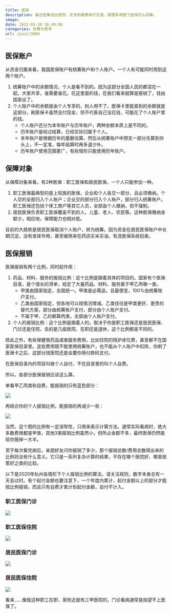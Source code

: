 ```yaml
---
title: 医保
description: 最近密集进出医院，天天和缴费单打交道，顺便弄清楚了医保怎么回事。
image: 
date: 2022-03-30 16:49:00
categories: 折腾与思考
url: /post/3609
---
```


## 医保账户

从资金归属来看，我国医保账户有统筹账户和个人账户。一个人有可能同时用到这两个账户。

1. 统筹账户中的余额情况，个人是看不到的。因为这部分全国人民的都混在一起，大家共享，谁需要谁花。花这里面的钱，在我们看来就算是报销了，钱由国家出了。
2. 个人账户中的余额是由个人专享的，别人用不了。医保卡里能查到的余额就是这部分。刷医保卡虽然没付现金，但不代表自己没花钱，可能花了个人账户里的钱。
	- 个人账户还分为本年账户与历年账户，两种余额本质上是不同的。
	- 历年账户是经过结算，已经实际归属于个人。
	- 本年账户是根据历年的基数估算，然后从统筹账户中预支一部分先算到你头上，不一定准，每年结算时再多退少补。
	- 历年账户使用范围更广，有些情形只能使用历年账户。

## 保障对象

从保障对象来看，有2种医保：职工医保和居民医保。一个人只能参加一种。

1. 职工医保最典型的是上班族的医保，企业和个人各交一部分，且必须缴纳。个人交的全部归入个人账户；企业交的部分归入个人账户，部分归入统筹账户。职工医保还包括个体工商户等其它人员，全部由个人缴纳，但不强制。
2. 居民医保负责职工医保覆盖不到的人，儿童、老人、农民等。这种医保缴纳金额少，相应地，保障能力也相对低。

目前的大趋势是居民医保取消个人账户，转为统筹。因为资金在居民医保账户中长期沉淀，没有发挥作用，甚至被用来在药店买米买油，有违医保系统初衷。

## 医保报销

医保报销有两个比例，同时起作用：

1. 药品、材料、服务的报销比例：这个比例是跟着具体的项目的。国家有个医保目录，是个很长的清单，规定了大量药品、材料、服务属于甲乙丙哪一类。
	- 甲类由国家指定，全国统一。甲类是必需品，且最便宜，100%由统筹账户支付。
	- 乙类由国家指定，但各地可以视情况增减。乙类往往是甲类更好、更贵的替代方案，部分由统筹账户支付，部分由个人账户支付。
	- 不属于甲、乙的都算丙类，全部由个人账户支付。
2. 个人的报销比例：这个比例是跟着人的。取决于你是职工医保还是居民医保、门诊还是住院、去的是几级医院、在职还是退休，这个比例都是不同的。

除此之外，有些保健类药品或者服务费用，比如住院的陪护床位费，甚至都不在国家医保目录里。这些费用既不能使用统筹账户，也不能从个人账户中扣除，你刷了医保卡之后，这部分钱医院还是会要你用付款码支付。

在医保目录内的项目叫做个人自付，不在目录里的叫个人自费。

所以，各部分医保报销应该这么算。

单看甲乙丙类和自费，能报销的只有蓝色部分：

![](https://storageapi.fleek.co/0a3a8890-e65e-47ce-93d7-0442b9209d38-bucket/blog/posts/2022-03/anogo297591.jpg)

再结合你的个人报销比例，能报销的再减少一些：

![](https://storageapi.fleek.co/0a3a8890-e65e-47ce-93d7-0442b9209d38-bucket/blog/posts/2022-03/anogo297592.jpg)

当然，这个图的比例有一定误导性，只用来表示计算方法。通常实际看病时，绝大多数费用都是甲类，其他3类报销比例虽然小，但所占金额不多，最终医保仍然能给你报掉一大半。

至于每次看完病后，亲朋好友问你报销了多少，那个报销总数/费用总数得出来的比例则没有什么意义。它只是一系列复杂计算的结果，不存在哪个医院好、哪里政策好之类的比较。

以下是2020年杭州各情形下个人报销比例的算法，请关注规则，数字本身总有一天会过时。有个起付金额也要注意下，一个年度内累计，起付金额以上的部分才能按比例报销，而且只有自费才累计到起付金额，自付不计入。

### 职工医保门诊

![](https://storageapi.fleek.co/0a3a8890-e65e-47ce-93d7-0442b9209d38-bucket/blog/posts/2022-03/2020423150906_12161.jpg)

### 职工医保住院

![](https://storageapi.fleek.co/0a3a8890-e65e-47ce-93d7-0442b9209d38-bucket/blog/posts/2022-03/2020423150906_97522.jpg)

### 居民医保门诊

![](https://storageapi.fleek.co/0a3a8890-e65e-47ce-93d7-0442b9209d38-bucket/blog/posts/2022-03/2020423150907_15685.jpg)

### 居民医保住院

![](https://storageapi.fleek.co/0a3a8890-e65e-47ce-93d7-0442b9209d38-bucket/blog/posts/2022-03/2020423150907_42610.jpg)

看来……像我这种职工在职、家附近就有三甲医院的，门诊看病通常是指望不上医保了。
